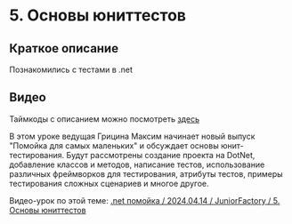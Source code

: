 ﻿# 5. Основы юниттестов

## Краткое описание

Познакомились с тестами в .net

## Видео

Таймкоды с описанием можно посмотреть [здесь](video.md)

В этом уроке ведущая Грицина Максим начинает новый выпуск "Помойка для самых маленьких" и обсуждает основы юнит-тестирования. 
Будут рассмотрены создание проекта на DotNet, добавление классов и методов, написание тестов, использование различных фреймворков для тестирования, 
атрибуты тестов, примеры тестирования сложных сценариев и многое другое.

Видео-урок по этой теме: [.net помойка / 2024.04.14 / JuniorFactory / 5. Основы юниттестов](https://www.youtube.com/watch?v=Soy_edNRgco)
